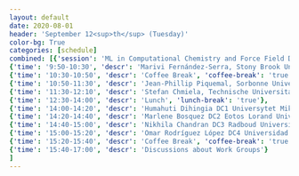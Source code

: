 ```yaml
---
layout: default
date: 2020-08-01
header: 'September 12<sup>th</sup> (Tuesday)'
color-bg: True
categories: [schedule]
combined: [{'session': 'ML in Computational Chemistry and Force Field Development', 'time': '9:00-9:50', 'descr': 'Registration'},
{'time': '9:50-10:30', 'descr': 'Marivi Fernández-Serra, Stony Brook University'},
{'time': '10:30-10:50', 'descr': 'Coffee Break', 'coffee-break': 'true'},
{'time': '10:50-11:30', 'descr': 'Jean-Phillip Piquemal, Sorbonne Universite'},
{'time': '11:30-12:10', 'descr': 'Stefan Chmiela, Technische Universitat Berlin'},
{'time': '12:30-14:00', 'descr': 'Lunch', 'lunch-break': 'true'},
{'time': '14:00-14:20', 'descr': 'Humahuti Dihingia DC1 Universytet Miklaja (Kopernika, Torun)'},
{'time': '14:20-14:40', 'descr': 'Marlene Bosquez DC2 Eotos Lorand University'},
{'time': '14:40-15:00', 'descr': 'Nikhila Chandran DC3 Radboud University (Nijmegen)'},
{'time': '15:00-15:20', 'descr': 'Omar Rodríguez López DC4 Universidad de Santiago de Compostela'},
{'time': '15:20-15:40', 'descr': 'Coffee Break', 'coffee-break': 'true'},
{'time': '15:40-17:00', 'descr': 'Discussions about Work Groups'}
]
---
```

